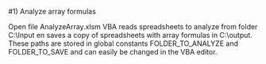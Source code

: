#1) Analyze array formulas

Open file AnalyzeArray.xlsm
VBA reads spreadsheets to analyze from folder C:\Input en saves a copy of spreadsheets with array formulas in C:\output. These paths are stored in global constants FOLDER_TO_ANALYZE and FOLDER_TO_SAVE and can easily be changed in the VBA editor.
